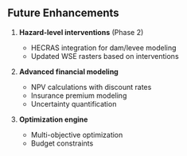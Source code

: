 ## Future Enhancements

1. **Hazard-level interventions** (Phase 2)

   - HECRAS integration for dam/levee modeling
   - Updated WSE rasters based on interventions

2. **Advanced financial modeling**
   - NPV calculations with discount rates
   - Insurance premium modeling
   - Uncertainty quantification

3. **Optimization engine**
   - Multi-objective optimization
   - Budget constraints
